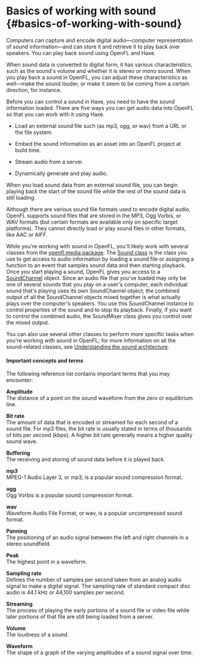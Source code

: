 # Basics of working with sound {#basics-of-working-with-sound}

Computers can capture and encode digital audio—computer representation of sound
information—and can store it and retrieve it to play back over speakers. You can
play back sound using OpenFL and Haxe.

When sound data is converted to digital form, it has various characteristics,
such as the sound's volume and whether it is stereo or mono sound. When you play
back a sound in OpenFL, you can adjust these characteristics as well—make the
sound louder, or make it seem to be coming from a certain direction, for
instance.

Before you can control a sound in Haxe, you need to have the sound information
loaded. There are five ways you can get audio data into OpenFL so that you can
work with it using Haxe.

- Load an external sound file such (as mp3, ogg, or wav) from a URL or the file
  system.

- Embed the sound information as an asset into an OpenFL project at build time.

<!-- TODO: uncomment when microphone is implemented
- Capture audio from a microphone attached to a user's computer.-->

- Stream audio from a server.

- Dynamically generate and play audio.

When you load sound data from an external sound file, you can begin playing back
the start of the sound file while the rest of the sound data is still loading.

Although there are various sound file formats used to encode digital audio,
OpenFL supports sound files that are stored in the MP3, Ogg Vorbis, or WAV
formats (but certain formats are available only on specific target platforms).
They cannot directly load or play sound files in other formats, like AAC or
AIFF.

While you're working with sound in OpenFL, you'll likely work with several
classes from the
[openfl.media package](https://api.openfl.org/openfl/media/index.html). The
[Sound class](https://api.openfl.org/openfl/media/Sound.html) is the class you
use to get access to audio information by loading a sound file or assigning a
function to an event that samples sound data and then starting playback. Once
you start playing a sound, OpenFL gives you access to a
[SoundChannel](https://api.openfl.org/openfl/media/SoundChannel.html) object.
Since an audio file that you've loaded may only be one of several sounds that
you play on a user's computer, each individual sound that's playing uses its own
SoundChannel object; the combined output of all the SoundChannel objects mixed
together is what actually plays over the computer's speakers. You use this
SoundChannel instance to control properties of the sound and to stop its
playback. Finally, if you want to control the combined audio, the SoundMixer
class gives you control over the mixed output.

You can also use several other classes to perform more specific tasks when
you're working with sound in OpenFL; for more information on all the
sound-related classes, see
[Understanding the sound architecture](./understanding-the-sound-architecture.md).

#### Important concepts and terms

The following reference list contains important terms that you may encounter:

**Amplitude**  
The distance of a point on the sound waveform from the zero or equilibrium line.

**Bit rate**  
The amount of data that is encoded or streamed for each second of a sound file.
For mp3 files, the bit rate is usually stated in terms of thousands of bits per
second (kbps). A higher bit rate generally means a higher quality sound wave.

**Buffering**  
The receiving and storing of sound data before it is played back.

**mp3**  
MPEG-1 Audio Layer 3, or mp3, is a popular sound compression format.

**ogg**  
Ogg Vorbis is a popular sound compression format.

**wav**  
Waveform Audio File Format, or wav, is a popular uncompressed sound format.

**Panning**  
The positioning of an audio signal between the left and right channels in a
stereo soundfield.

**Peak**  
The highest point in a waveform.

**Sampling rate**  
Defines the number of samples per second taken from an analog audio signal to
make a digital signal. The sampling rate of standard compact disc audio is 44.1
kHz or 44,100 samples per second.

**Streaming**  
The process of playing the early portions of a sound file or video file while
later portions of that file are still being loaded from a server.

**Volume**  
The loudness of a sound.

**Waveform**  
The shape of a graph of the varying amplitudes of a sound signal over time.
